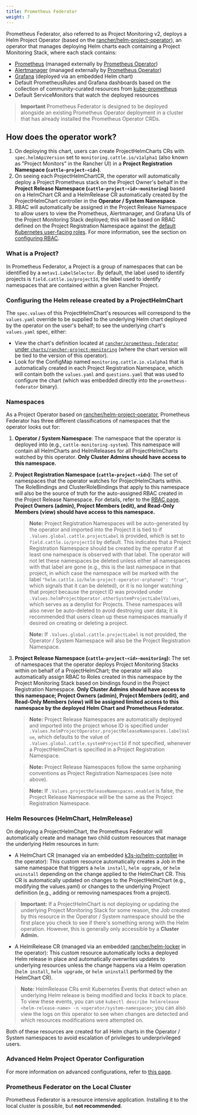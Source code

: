 ```yaml
---
title: Prometheus Federator
weight: 7
---
```


Prometheus Federator, also referred to as Project Monitoring v2, deploys a Helm Project Operator (based on the [rancher/helm-project-operator](https://github.com/rancher/helm-project-operator)), an operator that manages deploying Helm charts each containing a Project Monitoring Stack, where each stack contains:

- [Prometheus](https://prometheus.io/) (managed externally by [Prometheus Operator](https://github.com/prometheus-operator/prometheus-operator))
- [Alertmanager](https://prometheus.io/docs/alerting/latest/alertmanager/) (managed externally by [Prometheus Operator](https://github.com/prometheus-operator/prometheus-operator))
- [Grafana](https://github.com/helm/charts/tree/master/stable/grafana) (deployed via an embedded Helm chart)
- Default PrometheusRules and Grafana dashboards based on the collection of community-curated resources from [kube-prometheus](https://github.com/prometheus-operator/kube-prometheus/)
- Default ServiceMonitors that watch the deployed resources

> **Important** Prometheus Federator is designed to be deployed alongside an existing Prometheus Operator deployment in a cluster that has already installed the Prometheus Operator CRDs.

## How does the operator work?

1. On deploying this chart, users can create ProjectHelmCharts CRs with `spec.helmApiVersion` set to `monitoring.cattle.io/v1alpha1` (also known as "Project Monitors" in the Rancher UI) in a **Project Registration Namespace (`cattle-project-<id>`)**.
2. On seeing each ProjectHelmChartCR, the operator will automatically deploy a Project Prometheus stack on the Project Owner's behalf in the **Project Release Namespace (`cattle-project-<id>-monitoring`)** based on a HelmChart CR and a HelmRelease CR automatically created by the ProjectHelmChart controller in the **Operator / System Namespace**.
3. RBAC will automatically be assigned in the Project Release Namespace to allow users to view the Prometheus, Alertmanager, and Grafana UIs of the Project Monitoring Stack deployed; this will be based on RBAC defined on the Project Registration Namespace against the [default Kubernetes user-facing roles](https://kubernetes.io/docs/reference/access-authn-authz/rbac/#user-facing-roles). For more information, see the section on [configuring RBAC](./rbac/).

### What is a Project?

In Prometheus Federator, a Project is a group of namespaces that can be identified by a `metav1.LabelSelector`. By default, the label used to identify projects is `field.cattle.io/projectId`, the label used to identify namespaces that are contained within a given Rancher Project.

### Configuring the Helm release created by a ProjectHelmChart

The `spec.values` of this ProjectHelmChart's resources will correspond to the `values.yaml` override to be supplied to the underlying Helm chart deployed by the operator on the user's behalf; to see the underlying chart's `values.yaml` spec, either:

- View the chart's definition located at [`rancher/prometheus-federator` under `charts/rancher-project-monitoring`](https://github.com/rancher/prometheus-federator/blob/main/charts/rancher-project-monitoring) (where the chart version will be tied to the version of this operator).
- Look for the ConfigMap named `monitoring.cattle.io.v1alpha1` that is automatically created in each Project Registration Namespace, which will contain both the `values.yaml` and `questions.yaml` that was used to configure the chart (which was embedded directly into the `prometheus-federator` binary).

### Namespaces

As a Project Operator based on [rancher/helm-project-operator](https://github.com/rancher/helm-project-operator), Prometheus Federator has three different classifications of namespaces that the operator looks out for:

1. **Operator / System Namespace**: The namespace that the operator is deployed into (e.g., `cattle-monitoring-system`). This namespace will contain all HelmCharts and HelmReleases for all ProjectHelmCharts watched by this operator. **Only Cluster Admins should have access to this namespace.**
2. **Project Registration Namespace (`cattle-project-<id>`)**: The set of namespaces that the operator watches for ProjectHelmCharts within. The RoleBindings and ClusterRoleBindings that apply to this namespace will also be the source of truth for the auto-assigned RBAC created in the Project Release Namespace. For details, refer to the [RBAC page](./rbac/). **Project Owners (admin), Project Members (edit), and Read-Only Members (view) should have access to this namespace.**

    > **Note:** Project Registration Namespaces will be auto-generated by the operator and imported into the Project it is tied to if `.Values.global.cattle.projectLabel` is provided, which is set to `field.cattle.io/projectId` by default. This indicates that a Project Registration Namespace should be created by the operator if at least one namespace is observed with that label. The operator will not let these namespaces be deleted unless either all namespaces with that label are gone (e.g., this is the last namespace in that project, in which case the namespace will be marked with the label `"helm.cattle.io/helm-project-operator-orphaned": "true"`, which signals that it can be deleted), or it is no longer watching that project because the project ID was provided under `.Values.helmProjectOperator.otherSystemProjectLabelValues`, which serves as a denylist for Projects. These namespaces will also never be auto-deleted to avoid destroying user data; it is recommended that users clean up these namespaces manually if desired on creating or deleting a project.

    > **Note:** If `.Values.global.cattle.projectLabel` is not provided, the Operator / System Namespace will also be the Project Registration Namespace.
3. **Project Release Namespace (`cattle-project-<id>-monitoring`):** The set of namespaces that the operator deploys Project Monitoring Stacks within on behalf of a ProjectHelmChart; the operator will also automatically assign RBAC to Roles created in this namespace by the Project Monitoring Stack based on bindings found in the Project Registration Namespace. **Only Cluster Admins should have access to this namespace; Project Owners (admin), Project Members (edit), and Read-Only Members (view) will be assigned limited access to this namespace by the deployed Helm Chart and Prometheus Federator.**

    > **Note:** Project Release Namespaces are automatically deployed and imported into the project whose ID is specified under `.Values.helmProjectOperator.projectReleaseNamespaces.labelValue`, which defaults to the value of `.Values.global.cattle.systemProjectId` if not specified, whenever a ProjectHelmChart is specified in a Project Registration Namespace.

    > **Note:** Project Release Namespaces follow the same orphaning conventions as Project Registration Namespaces (see note above).

    > **Note:** If `.Values.projectReleaseNamespaces.enabled` is false, the Project Release Namespace will be the same as the Project Registration Namespace.

### Helm Resources (HelmChart, HelmRelease)

On deploying a ProjectHelmChart, the Prometheus Federator will automatically create and manage two child custom resources that manage the underlying Helm resources in turn:

- A HelmChart CR (managed via an embedded [k3s-io/helm-contoller](https://github.com/k3s-io/helm-controller) in the operator): This custom resource automatically creates a Job in the same namespace that triggers a `helm install`, `helm upgrade`, or `helm uninstall` depending on the change applied to the HelmChart CR. This CR is automatically updated on changes to the ProjectHelmChart (e.g., modifying the values.yaml) or changes to the underlying Project definition (e.g., adding or removing namespaces from a project).

> **Important:** If a ProjectHelmChart is not deploying or updating the underlying Project Monitoring Stack for some reason, the Job created by this resource in the Operator / System namespace should be the first place you check to see if there's something wrong with the Helm operation. However, this is generally only accessible by a **Cluster Admin.**

- A HelmRelease CR (managed via an embedded [rancher/helm-locker](https://github.com/rancher/helm-locker) in the operator): This custom resource automatically locks a deployed Helm release in place and automatically overwrites updates to underlying resources unless the change happens via a Helm operation (`helm install`, `helm upgrade`, or `helm uninstall` performed by the HelmChart CR).

> **Note:** HelmRelease CRs emit Kubernetes Events that detect when an underlying Helm release is being modified and locks it back to place. To view these events, you can use `kubectl describe helmrelease <helm-release-name> -n <operator/system-namespace>`; you can also view the logs on this operator to see when changes are detected and which resources modifications were attempted on.

Both of these resources are created for all Helm charts in the Operator / System namespaces to avoid escalation of privileges to underprivileged users.

### Advanced Helm Project Operator Configuration

For more information on advanced configurations, refer to [this page](https://github.com/rancher/prometheus-federator/blob/main/charts/prometheus-federator/0.0.1/README.md#advanced-helm-project-operator-configuration).

<!--
|Value|Configuration|
|---|---------------------------|
|`helmProjectOperator.valuesOverride`| Allows an Operator to override values that are set on each ProjectHelmChart deployment on an operator-level; user-provided options (specified on the `spec.values` of the ProjectHelmChart) are automatically overridden if operator-level values are provided. For an example, see how the default value overrides `federate.targets`. Note: When overriding list values like `federate.targets`, user-provided list values will **not** be concatenated. |
|`helmProjectOperator.projectReleaseNamespaces.labelValues`| The value of the Project that all Project Release Namespaces should be auto-imported into via label and annotation. Not recommended to be overridden on a Rancher setup. |
|`helmProjectOperator.otherSystemProjectLabelValues`| Other namespaces that the operator should treat as a system namespace that should not be monitored. By default, all namespaces that match `global.cattle.systemProjectId` will not be matched. `cattle-monitoring-system`, `cattle-dashboards`, and `kube-system` are explicitly marked as system namespaces as well, regardless of label or annotation. |
|`helmProjectOperator.releaseRoleBindings.aggregate`| Whether to automatically create RBAC resources in Project Release namespaces.
|`helmProjectOperator.releaseRoleBindings.clusterRoleRefs.<admin\|edit\|view>`| ClusterRoles to reference to discover subjects to create RoleBindings for in the Project Release Namespace for all corresponding Project Release Roles. See RBAC above for more information. |
|`helmProjectOperator.hardenedNamespaces.enabled`| Whether to automatically patch the default ServiceAccount with `automountServiceAccountToken: false` and create a default NetworkPolicy in all managed namespaces in the cluster; the default values ensure that the creation of the namespace does not break a CIS 1.16 hardened scan. |
|`helmProjectOperator.hardenedNamespaces.configuration`| The configuration to be supplied to the default ServiceAccount or auto-generated NetworkPolicy on managing a namespace. |
-->

### Prometheus Federator on the Local Cluster

Prometheus Federator is a resource intensive application. Installing it to the local cluster is possible, but **not recommended**.